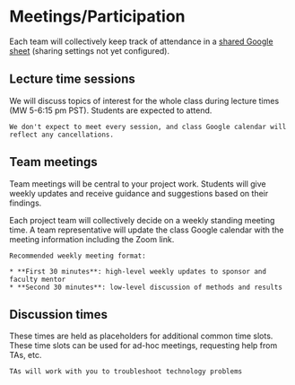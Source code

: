# Meetings/Participation

Each team will collectively keep track of attendance in a [shared Google sheet](https://docs.google.com/spreadsheets/d/1HBH5tDCe9k_Z0TM9R6zQupgnGf2no3KFRCqQBHB5XlA/edit?usp=sharing) (sharing settings not yet configured).

## Lecture time sessions

We will discuss topics of interest for the whole class during lecture times (MW 5-6:15 pm PST). Students are expected to attend. 

```{note}
We don't expect to meet every session, and class Google calendar will reflect any cancellations.
```

## Team meetings

Team meetings will be central to your project work. Students will give weekly updates and receive guidance and suggestions based on their findings.

Each project team will collectively decide on a weekly standing meeting time. A team representative will update the class Google calendar with the meeting information including the Zoom link.

```{tip}
Recommended weekly meeting format:

* **First 30 minutes**: high-level weekly updates to sponsor and faculty mentor
* **Second 30 minutes**: low-level discussion of methods and results
```

## Discussion times

These times are held as placeholders for additional common time slots. These time slots can be used for ad-hoc meetings, requesting help from TAs, etc.

```{tip}
TAs will work with you to troubleshoot technology problems
```


